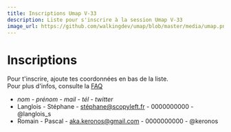 ```yaml
---
title: Inscriptions Umap V-33
description: Liste pour s'inscrire à la session Umap V-33
image_url: https://github.com/walkingdev/umap/blob/master/media/umap.png?raw=true
---
```


# Inscriptions

Pour t'inscrire, ajoute tes coordonnées en bas de la liste.  
Pour plus d'infos, consulte la [FAQ](http://walkingdev.fr/#walkingdev/umap/blob/master/v33-faq.md)  

* *nom - prénom - mail - tél - twitter*
* Langlois - Stéphane - stéphane@scopyleft.fr - 0000000000 - @langlois_s
* Romain - Pascal - aka.keronos@gmail.com - 0000000000 - @keronos 
